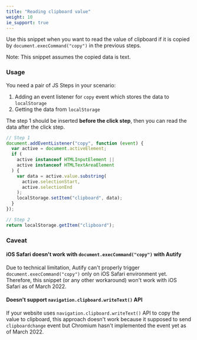 ```yaml
---
title: "Reading clipboard value"
weight: 10
ie_support: true
---
```


Use this snippet when you want to read the value of clipboard if it is copied by `document.execCommand("copy")` in the previous steps.

Note: This snippet assumes the copied data is text.

### Usage

You need a pair of JS Steps in your scenario:

1. Adding an event listener for `copy` event which stores the data to `localStorage`
2. Getting the data from `localStorage`

The step 1 should be inserted **before the click step**, then you can read the data after the click step.

```js
// Step 1
document.addEventListener("copy", function (event) {
  var active = document.activeElement;
  if (
    active instanceof HTMLInputElement ||
    active instanceof HTMLTextAreaElement
  ) {
    var data = active.value.substring(
      active.selectionStart,
      active.selectionEnd
    );
    localStorage.setItem("clipboard", data);
  }
});

// Step 2
return localStorage.getItem("clipboard");
```

### Caveat

#### iOS Safari doesn't work with `document.execCommand("copy")` with Autify

Due to technical limitation, Autify can't properly trigger `document.execCommand("copy")` only on iOS Safari environment yet. Therefore, this snippet (or any other workaround) won't work with iOS Safari as of March 2022.

#### Doesn't support `navigation.clipboard.writeText()` API

If your website uses `navigation.clipboard.writeText()` API to copy the value to clipboard, this approach doesn't work because it supposed to send `clipboardchange` event but Chromium hasn't implemented the event yet as of March 2022.
